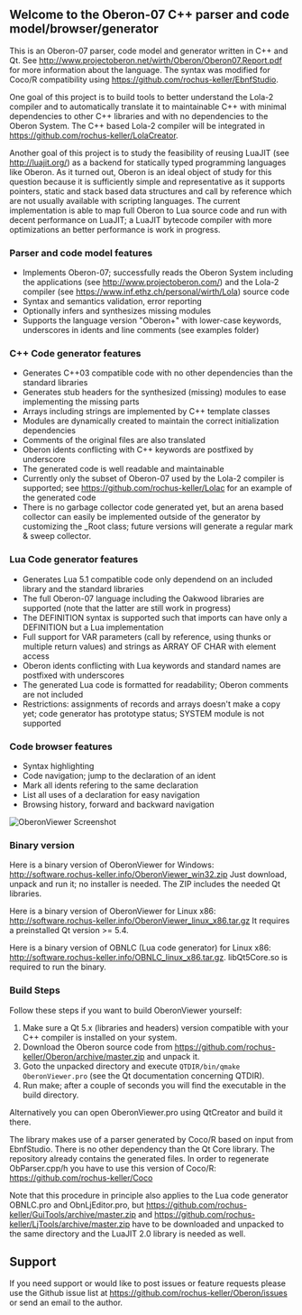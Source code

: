 ## Welcome to the Oberon-07 C++ parser and code model/browser/generator

This is an Oberon-07 parser, code model and generator written in C++ and Qt. See http://www.projectoberon.net/wirth/Oberon/Oberon07.Report.pdf for more information about the language. The syntax was modified for Coco/R compatibility using https://github.com/rochus-keller/EbnfStudio. 

One goal of this project is to build tools to better understand the Lola-2 compiler and to automatically translate it to maintainable C++ with minimal dependencies to other C++ libraries and with no dependencies to the Oberon System. The C++ based Lola-2 compiler will be integrated in https://github.com/rochus-keller/LolaCreator.

Another goal of this project is to study the feasibility of reusing LuaJIT (see http://luajit.org/) as a backend for statically typed programming languages like Oberon. As it turned out, Oberon is an ideal object of study for this question because it is sufficiently simple and representative as it supports pointers, static and stack based data structures and call by reference which are not usually available with scripting languages. The current implementation is able to map full Oberon to Lua source code and run with decent performance on LuaJIT; a LuaJIT bytecode compiler with more optimizations an better performance is work in progress.

### Parser and code model features

- Implements Oberon-07; successfully reads the Oberon System including the applications (see http://www.projectoberon.com/) and the Lola-2 compiler (see https://www.inf.ethz.ch/personal/wirth/Lola) source code
- Syntax and semantics validation, error reporting
- Optionally infers and synthesizes missing modules
- Supports the language version "Oberon+" with lower-case keywords, underscores in idents and line comments (see examples folder)

### C++ Code generator features

- Generates C++03 compatible code with no other dependencies than the standard libraries
- Generates stub headers for the synthesized (missing) modules to ease implementing the missing parts
- Arrays including strings are implemented by C++ template classes
- Modules are dynamically created to maintain the correct initialization dependencies
- Comments of the original files are also translated
- Oberon idents conflicting with C++ keywords are postfixed by underscore
- The generated code is well readable and maintainable
- Currently only the subset of Oberon-07 used by the Lola-2 compiler is supported; see https://github.com/rochus-keller/Lolac for an example of the generated code
- There is no garbage collector code generated yet, but an arena based collector can easily be implemented outside of the generator by customizing the _Root class; future versions will generate a regular mark & sweep collector.

### Lua Code generator features

- Generates Lua 5.1 compatible code only dependend on an included library and the standard libraries
- The full Oberon-07 language including the Oakwood libraries are supported (note that the latter are still work in progress)
- The DEFINITION syntax is supported such that imports can have only a DEFINITION but a Lua implementation
- Full support for VAR parameters (call by reference, using thunks or multiple return values) and strings as ARRAY OF CHAR with element access
- Oberon idents conflicting with Lua keywords and standard names are postfixed with underscores
- The generated Lua code is formatted for readability; Oberon comments are not included
- Restrictions: assignments of records and arrays doesn't make a copy yet; code generator has prototype status; SYSTEM module is not supported

### Code browser features

- Syntax highlighting
- Code navigation; jump to the declaration of an ident
- Mark all idents refering to the same declaration
- List all uses of a declaration for easy navigation
- Browsing history, forward and backward navigation


![OberonViewer Screenshot](http://software.rochus-keller.info/oberonviewer_screenshot_1.png)


### Binary version

Here is a binary version of OberonViewer for Windows: http://software.rochus-keller.info/OberonViewer_win32.zip
Just download, unpack and run it; no installer is needed. The ZIP includes the needed Qt libraries.

Here is a binary version of OberonViewer for Linux x86: http://software.rochus-keller.info/OberonViewer_linux_x86.tar.gz
It requires a preinstalled Qt version >= 5.4.

Here is a binary version of OBNLC (Lua code generator) for Linux x86: http://software.rochus-keller.info/OBNLC_linux_x86.tar.gz. 
libQt5Core.so is required to run the binary.

### Build Steps

Follow these steps if you want to build OberonViewer yourself:

1. Make sure a Qt 5.x (libraries and headers) version compatible with your C++ compiler is installed on your system.
1. Download the Oberon source code from https://github.com/rochus-keller/Oberon/archive/master.zip and unpack it.
1. Goto the unpacked directory and execute `QTDIR/bin/qmake OberonViewer.pro` (see the Qt documentation concerning QTDIR).
1. Run make; after a couple of seconds you will find the executable in the build directory.

Alternatively you can open OberonViewer.pro using QtCreator and build it there.

The library makes use of a parser generated by Coco/R based on input from EbnfStudio. There is no other dependency than the Qt Core library.
The repository already contains the generated files. In order to regenerate ObParser.cpp/h you have to use this version of Coco/R: https://github.com/rochus-keller/Coco

Note that this procedure in principle also applies to the Lua code generator OBNLC.pro and ObnLjEditor.pro, but https://github.com/rochus-keller/GuiTools/archive/master.zip and https://github.com/rochus-keller/LjTools/archive/master.zip have to be downloaded and unpacked to the same directory and the LuaJIT 2.0 library is needed as well.

## Support
If you need support or would like to post issues or feature requests please use the Github issue list at https://github.com/rochus-keller/Oberon/issues or send an email to the author.



